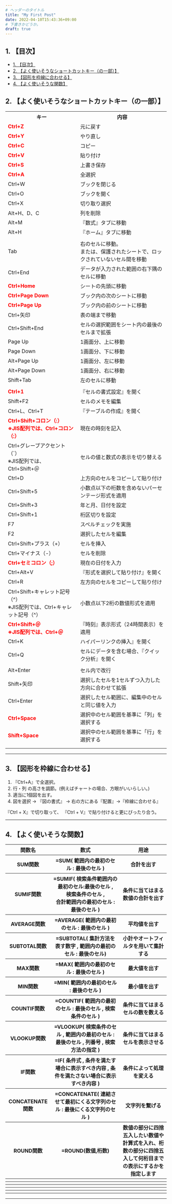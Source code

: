 ```yaml
---
# ヘッダーのタイトル
title: "My First Post"
date: 2022-04-10T15:43:36+09:00
# 下書きかどうか。
draft: true
---
```


## 1. 【目次】
- [1. 【目次】](#1-目次)
- [2. 【よく使いそうなショートカットキー（の一部）】](#2-よく使いそうなショートカットキーの一部)
- [3. 【図形を枠線に合わせる】](#3-図形を枠線に合わせる)
- [4. 【よく使いそうな関数】](#4-よく使いそうな関数)

## 2. 【よく使いそうなショートカットキー（の一部）】

<table>
    <tr>
        <th>キー</th><th>内容</th>
    <tr>
    <tr>
        <td><span style="color: red; font-weight: bold;">Ctrl+Z<span></td><td>元に戻す</td>
    </tr>
    <tr>
        <td><span style="color: red; font-weight: bold;">Ctrl+Y</td><td>やり直し</span></td>
    </tr>
    <tr>
        <td><span style="color: red; font-weight: bold;">Ctrl+C</td><td>コピー</span></td>
    </tr>
    <tr>
        <td><span style="color: red; font-weight: bold;">Ctrl+V</td><td>貼り付け</span></td>
    </tr>
    <tr>
        <td><span style="color: red; font-weight: bold;">Ctrl+S</td><td>上書き保存</span></td>
    </tr>
    <tr>
        <td><span style="color: red; font-weight: bold;">Ctrl+A</td><td>全選択</span></td>
    </tr>
    <tr>
        <td>Ctrl+W</td><td>ブックを閉じる</td>
    </tr>
    <tr>
        <td>Ctrl+O</td><td>ブックを開く</td>
    </tr>
    <tr>
        <td>Ctrl+X</td><td>切り取り選択</td>
    </tr>
    <tr>
        <td>Alt+H、D、C</td><td>列を削除</td>
    </tr>
    <tr>
        <td>Alt+M</td><td>『数式』タブに移動</td>
    </tr>
    <tr>
        <td>Alt+H</td><td>『ホーム』タブに移動</td>
    </tr>
    <tr><td></td><td></td></tr>
    <tr>
        <td>Tab</td><td>右のセルに移動。<br>
                        または、保護されたシートで、ロックされていないセル間を移動</td>
    </tr>
    <tr>
        <td>Ctrl+End</td><td>データが入力された範囲の右下隅のセルに移動</td>
    </tr>
    <tr>
        <td><span style="color: red; font-weight: bold;">Ctrl+Home</span></td><td>シートの先頭に移動</td>
    </tr>
    <tr>
        <td><span style="color: red; font-weight: bold;">Ctrl+Page Down</span></td><td>ブック内の次のシートに移動</td>
    </tr>
    <tr>
        <td><span style="color: red; font-weight: bold;">Ctrl+Page Up</span></td><td>ブック内の前のシートに移動</td>
    </tr>
    <tr>
        <td>Ctrl+矢印</td><td>表の端まで移動</td>
    </tr>
    <tr>
        <td>Ctrl+Shift+End</td><td>セルの選択範囲をシート内の最後のセルまで拡張</td>
    </tr>
    <tr>
        <td>Page Up</td><td>1画面分、上に移動</td>
    </tr>
    <tr>
        <td>Page Down</td><td>1画面分、下に移動</td>
    </tr>
    <tr>
        <td>Alt+Page Up</td><td>1画面分、左に移動</td>
    </tr>
    <tr>
        <td>Alt+Page Down</td><td>1画面分、右に移動</td>
    </tr>
    <tr>
        <td>Shift+Tab</td><td>左のセルに移動</td>
    </tr>
    <tr><td></td><td></td></tr>
    <tr>
        <td><span style="color: red; font-weight: bold;">Ctrl+1</span></td><td>『セルの書式設定』を開く</td>
    </tr>
    <tr>
        <td>Shift+F2</td><td>セルのメモを編集</td>
    </tr>
    <tr>
        <td>Ctrl+L、Ctrl+T</td><td>『テーブルの作成』を開く</td>
    </tr>
    <tr>
        <td><span style="color: red; font-weight: bold;">Ctrl+Shift+コロン（:）<br>※JIS配列では、Ctrl+コロン（:）</span></td><td>現在の時刻を記入</td>
    </tr>
    <tr>
        <td>Ctrl+グレーブアクセント（`）<br>※JIS配列では、Ctrl+Shift+＠</td><td>セルの値と数式の表示を切り替える</td>
    </tr>
    <tr>
        <td>Ctrl+D</td><td>上方向のセルをコピーして貼り付け</td>
    </tr>
    <tr>
        <td>Ctrl+Shift+5</td><td>小数点以下の桁数を含めないパーセンテージ形式を適用</td>
    </tr>
    <tr>
        <td>Ctrl+Shift+3</td><td>年と月、日付を設定</td>
    </tr>
    <tr>
        <td>Ctrl+Shift+1</td><td>桁区切りを設定</td>
    </tr>
    <tr>
        <td>F7</td><td>スペルチェックを実施</td>
    </tr>
    <tr>
        <td>F2</td><td>選択したセルを編集</td>
    </tr>
    <tr>
        <td>Ctrl+Shift+プラス（+）</td><td>セルを挿入</td>
    </tr>
    <tr>
        <td>Ctrl+マイナス（-）</td><td>セルを削除</td>
    </tr>
    <tr>
        <td><span style="color: red; font-weight: bold;">Ctrl+セミコロン（;）</span></td><td>現在の日付を入力</td>
    </tr>
    <tr>
        <td>Ctrl+Alt+V</td><td>『形式を選択して貼り付け』を開く</td>
    </tr>
    <tr>
        <td>Ctrl+R</td><td>左方向のセルをコピーして貼り付け</td>
    </tr>
    <tr>
        <td>Ctrl+Shift+キャレット記号（^）<br>※JIS配列では、Ctrl+キャレット記号（^）</td><td>小数点以下2桁の数値形式を適用</td>
    </tr>
    <tr>
        <td><span style="color: red; font-weight: bold;">Ctrl+Shift+＠<br>※JIS配列では、Ctrl+＠</span></td><td>『時刻』表示形式（24時間表示）を適用</td>
    </tr>
    <tr>
        <td>Ctrl+K</td><td>ハイパーリンクの挿入』を開く</td>
    </tr>
    <tr>
        <td>Ctrl+Q</td><td>セルにデータを含む場合、『クイック分析』を開く</td>
    </tr>
    <tr><td></td><td></td></tr>
    <tr>
        <td>Alt+Enter</td><td>セル内で改行</td>
    </tr>
    <tr>
        <td>Shift+矢印</td><td>選択したセルを1セルずつ入力した方向に合わせて拡張</td>
    </tr>
    <tr>
        <td>Ctrl+Enter</td><td>選択したセル範囲に、編集中のセルと同じ値を入力</td>
    </tr>
    <tr>
        <td><span style="color: red; font-weight: bold;">Ctrl+Space</span></td><td>選択中のセル範囲を基準に「列」を選択する</td>
    </tr>
    <tr>
        <td><span style="color: red; font-weight: bold;">Shift+Space</span></td><td>選択中のセル範囲を基準に「行」を選択する</td>
    </tr>
    <tr>
        <td></td><td></td>
    </tr>
    <tr>
        <td></td><td></td>
    </tr>

</table>

----

## 3. 【図形を枠線に合わせる】
1. 『Ctrl+A』で全選択。  
2. 行・列 の高さを調節。(例えばチャートの場合、方眼がいいらしい。)
3. 適当に1個図を出す。
4. 図を選択 → 『図の書式』 → 右の方にある『配置』→『枠線に合わせる』

『Ctrl + X』で切り取って、
『Ctrl + V』で貼り付けると更にぴったり合う。

----

## 4. 【よく使いそうな関数】
<table>
    <tr>
        <th>関数名</th><th>数式</th><th>用途</th>
    </tr>
    <tr>
        <th>SUM関数</th><th>=SUM( 範囲内の最初のセル : 最後のセル )</th><th>合計を出す</th>
    </tr>
    <tr>
        <th>SUMIF関数</th><th>	=SUMIF( 検索条件範囲内の最初のセル:最後のセル ,<br> 検索条件のセル ,<br> 合計範囲内の最初のセル : 最後のセル )</th><th>条件に当てはまる数値の合計を出す</th>
    </tr>
    <tr>
        <th>AVERAGE関数</th><th>=AVERAGE( 範囲内の最初のセル : 最後のセル )</th><th>平均値を出す</th>
    </tr>
    <tr>
        <th>SUBTOTAL関数</th><th>=SUBTOTAL( 集計方法を表す数字 , 範囲内の最初のセル : 最後のセル)</th><th>小計やオートフィルタを用いて集計する</th>
    </tr>
    <tr>
        <th>MAX関数</th><th>=MAX( 範囲内の最初のセル : 最後のセル )</th><th>最大値を出す</th>
    </tr>
    <tr>
        <th>MIN関数</th><th>=MIN( 範囲内の最初のセル : 最後のセル )</th><th>最小値を出す</th>
    </tr>
    <tr>
        <th>COUNTIF関数</th><th>=COUNTIF( 範囲内の最初のセル : 最後のセル , 検索条件のセル )</th><th>条件に当てはまるセルの数を数える </th>
    </tr>
    <tr>
        <th>VLOOKUP関数</th><th>=VLOOKUP( 検索条件のセル , 範囲内の最初のセル : 最後のセル , 列番号 , 検索方法の指定 )</th><th>条件に当てはまるセルを表示させる</th>
    </tr>
    <tr>
        <th>IF関数</th><th>	=IF( 条件式 , 条件を満たす場合に表示すべき内容 , 条件を満たさない場合に表示すべき内容 )</th><th>条件によって処理を変える</th>
    </tr>
    <tr>
        <th>CONCATENATE関数</th><th>=CONCATENATE( 連結させて最初にくる文字列のセル : 最後にくる文字列のセル )</th><th>文字列を繋げる</th>
    </tr>
    <tr>
        <th>ROUND関数</th><th>=ROUND(数値,桁数)</th><th>数値の部分に四捨五入したい数値や計算式を入れ、桁数の部分に四捨五入して何桁目までの表示にするかを指定します</th>
    </tr>
    <tr>
        <th></th><th></th><th></th>
    </tr>
    <tr>
        <th></th><th></th><th></th>
    </tr>
    <tr>
        <th></th><th></th><th></th>
    </tr>
    <tr>
        <th></th><th></th><th></th>
    </tr>
    <tr>
        <th></th><th></th><th></th>
    </tr>
</table>

----


